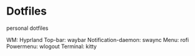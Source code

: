 # Dotfiles
personal dotfiles

WM: Hyprland
Top-bar: waybar
Notification-daemon: swaync
Menu: rofi
Powermenu: wlogout
Terminal: kitty
